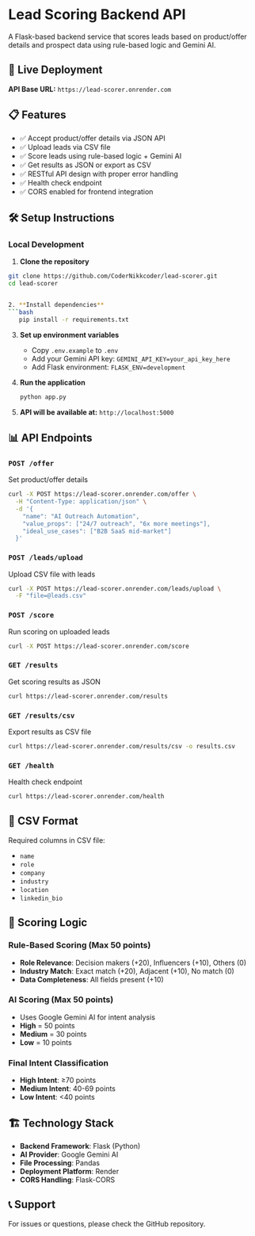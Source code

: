 # Lead Scoring Backend API

A Flask-based backend service that scores leads based on product/offer details and prospect data using rule-based logic and Gemini AI.

## 🚀 Live Deployment
**API Base URL:** `https://lead-scorer.onrender.com`

## 📋 Features
- ✅ Accept product/offer details via JSON API  
- ✅ Upload leads via CSV file  
- ✅ Score leads using rule-based logic + Gemini AI  
- ✅ Get results as JSON or export as CSV  
- ✅ RESTful API design with proper error handling  
- ✅ Health check endpoint  
- ✅ CORS enabled for frontend integration  

## 🛠️ Setup Instructions

### Local Development

1. **Clone the repository**
```bash
git clone https://github.com/CoderNikkcoder/lead-scorer.git
cd lead-scorer


2. **Install dependencies**
```bash
   pip install -r requirements.txt
   ```

3. **Set up environment variables**
   - Copy `.env.example` to `.env`
   - Add your Gemini API key: `GEMINI_API_KEY=your_api_key_here`
   - Add Flask environment: `FLASK_ENV=development`

4. **Run the application**
   ```bash
   python app.py
   ```

5. **API will be available at:** `http://localhost:5000`

## 📊 API Endpoints

### `POST /offer`
Set product/offer details
```bash
curl -X POST https://lead-scorer.onrender.com/offer \
  -H "Content-Type: application/json" \
  -d '{
    "name": "AI Outreach Automation",
    "value_props": ["24/7 outreach", "6x more meetings"],
    "ideal_use_cases": ["B2B SaaS mid-market"]
  }'
```

### `POST /leads/upload`
Upload CSV file with leads
```bash
curl -X POST https://lead-scorer.onrender.com/leads/upload \
  -F "file=@leads.csv"
```

### `POST /score`
Run scoring on uploaded leads
```bash
curl -X POST https://lead-scorer.onrender.com/score
```

### `GET /results`
Get scoring results as JSON
```bash
curl https://lead-scorer.onrender.com/results
```

### `GET /results/csv`
Export results as CSV file
```bash
curl https://lead-scorer.onrender.com/results/csv -o results.csv
```

### `GET /health`
Health check endpoint
```bash
curl https://lead-scorer.onrender.com/health
```

## 📝 CSV Format

Required columns in CSV file:
- `name`
- `role` 
- `company`
- `industry`
- `location`
- `linkedin_bio`

## 🧠 Scoring Logic

### Rule-Based Scoring (Max 50 points)
- **Role Relevance**: Decision makers (+20), Influencers (+10), Others (0)
- **Industry Match**: Exact match (+20), Adjacent (+10), No match (0)
- **Data Completeness**: All fields present (+10)

### AI Scoring (Max 50 points)
- Uses Google Gemini AI for intent analysis
- **High** = 50 points
- **Medium** = 30 points  
- **Low** = 10 points

### Final Intent Classification
- **High Intent**: ≥70 points
- **Medium Intent**: 40-69 points  
- **Low Intent**: <40 points

## 🏗️ Technology Stack

- **Backend Framework**: Flask (Python)
- **AI Provider**: Google Gemini AI
- **File Processing**: Pandas
- **Deployment Platform**: Render
- **CORS Handling**: Flask-CORS

## 📞 Support

For issues or questions, please check the GitHub repository.
```